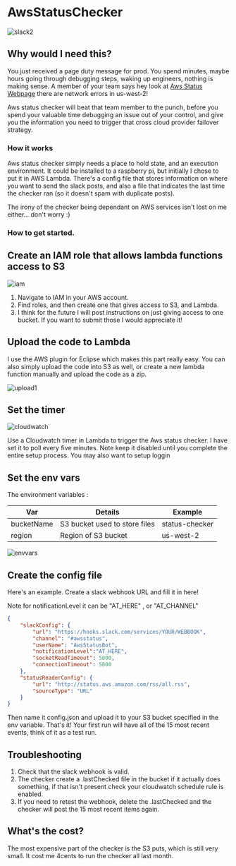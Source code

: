 # AwsStatusChecker

![slack2](https://user-images.githubusercontent.com/4110851/39290669-410b292c-48e5-11e8-8e8c-dc8ad0a85c8e.PNG)


## Why would I need this?




You just received a page duty message for prod. You spend minutes, maybe hours going through debugging steps, waking up engineers, nothing is making sense. A member of your team says hey look at [Aws Status Webpage](http://status.aws.amazon.com/) there are network errors in us-west-2! 

Aws status checker will beat that team member to the punch, before you spend your valuable time debugging an issue out of your control, and give you the information you need to trigger that cross cloud provider failover strategy. 

### How it works

Aws status checker simply needs a place to hold state, and an execution environment. It could be installed to a raspberry pi, but initially I chose to put it in AWS Lambda. There's a config file that stores information on where you want to send the slack posts, and also a file that indicates the last time the checker ran (so it doesn't spam with duplicate posts).

The irony of the checker being dependant on AWS services isn't lost on me either... don't worry :)  


### How to get started. 

## Create an IAM role that allows lambda functions access to S3 

![iam](https://user-images.githubusercontent.com/4110851/39289351-aaa5d8a0-48e0-11e8-9c12-a1b29c8cd97c.PNG)

1. Navigate to IAM in your AWS account. 
2. Find roles, and then create one that gives access to S3, and Lambda. 
3. I think for the future I will post instructions on just giving access to one bucket. If you want to submit those I would appreciate it!


## Upload the code to Lambda 

I use the AWS plugin for Eclipse which makes this part really easy. You can also simply upload the code into S3 as well, or create a new lambda function manually and upload the code as a zip. 

![upload1](https://user-images.githubusercontent.com/4110851/39289444-09fec730-48e1-11e8-9665-6d718aa52cd3.PNG)


## Set the timer 

![cloudwatch](https://user-images.githubusercontent.com/4110851/39289717-1e9d067e-48e2-11e8-8b5c-5aeb6aee9124.PNG)

Use a Cloudwatch timer in Lambda to trigger the Aws status checker. I have set it to poll every five minutes. Note keep it disabled until you complete the entire setup process. You may also want to setup loggin 


## Set the env vars 

The environment variables : 

| Var      | Details           | Example  |
| ------------- |-------------| -----|
|  bucketName     | S3 bucket used to store files |  status-checker |
|  region |  Region of S3 bucket    |  us-west-2   |

![envvars](https://user-images.githubusercontent.com/4110851/39289863-933ab986-48e2-11e8-8898-9d279a014e53.PNG)


## Create the config file

Here's an example. Create a slack webhook URL and fill it in here! 

Note for notificationLevel it can be "AT_HERE" , or "AT_CHANNEL" 

``` json 
{
	"slackConfig": {
		"url": "https://hooks.slack.com/services/YOUR/WEBBOOK",
		"channel": "#awsstatus",
		"userName": "AwsStatusBot",
		"notificationLevel":"AT_HERE",
		"socketReadTimeout": 5000,
		"connectionTimeout": 5000
	},
	"statusReaderConfig": {
		"url": "http://status.aws.amazon.com/rss/all.rss",
		"sourceType": "URL"
	}
}
```
Then name it config.json and upload it to your S3 bucket specified in the env variable. That's it! Your first run will have all of the 15 most recent events, think of it as a test run. 

## Troubleshooting 

1. Check that the slack webhook is valid. 
2. The checker create a .lastChecked file in the bucket if it actually does something, if that isn't present check your cloudwatch schedule rule is enabled. 
3. If you need to retest the webhook, delete the .lastChecked and the checker will post the 15 most recent items again.

## What's the cost? 

The most expensive part of the checker is the S3 puts, which is still very small. It cost me 4cents to run the checker all last month. 


